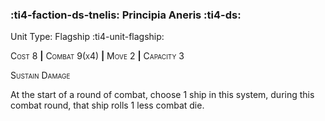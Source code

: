 ### :ti4-faction-ds-tnelis: **Principia Aneris** :ti4-ds:

Unit Type: Flagship :ti4-unit-flagship:

<span style="font-variant:small-caps;">Cost 8</span> __|__ <span style="font-variant:small-caps;">Combat 9(x4)</span> __|__ <span style="font-variant:small-caps;">Move 2</span> __|__ <span style="font-variant:small-caps;">Capacity 3</span>

<span style="font-variant:small-caps;">Sustain Damage</span>

At the start of a round of combat, choose 1 ship in this system, during this combat round, that ship rolls 1 less combat die.